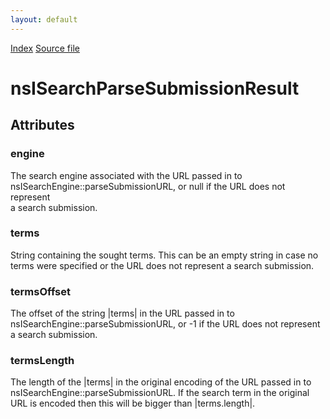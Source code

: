 ```yaml
---
layout: default
---
```

<div id='links'><a href="../index.html">Index</a>
<a href="http://dxr.mozilla.org/mozilla-central/source/netwerk/base/public/nsIBrowserSearchService.idl">Source file</a>
</div>

# nsISearchParseSubmissionResult #

## Attributes ##

### engine ###
  
The search engine associated with the URL passed in to  
nsISearchEngine::parseSubmissionURL, or null if the URL does not represent  
a search submission.  
  

### terms ###
  
String containing the sought terms.  This can be an empty string in case no  
terms were specified or the URL does not represent a search submission.  
  

### termsOffset ###
  
The offset of the string |terms| in the URL passed in to  
nsISearchEngine::parseSubmissionURL, or -1 if the URL does not represent  
a search submission.  
  

### termsLength ###
  
The length of the |terms| in the original encoding of the URL passed in to  
nsISearchEngine::parseSubmissionURL. If the search term in the original  
URL is encoded then this will be bigger than |terms.length|.  
  
